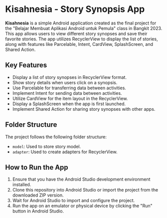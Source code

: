 # Kisahnesia - Story Synopsis App

**Kisahnesia** is a simple Android application created as the final project for the "Belajar Membuat Aplikasi Android
untuk Pemula" class in Bangkit 2023. This app allows users to view different story synopses and save their favorite
stories. The app utilizes RecyclerView to display the list of stories, along with features like Parcelable, Intent,
CardView, SplashScreen, and Shared Action.

## Key Features

- Display a list of story synopses in RecyclerView format.
- Show story details when users click on a synopsis.
- Use Parcelable for transferring data between activities.
- Implement Intent for sending data between activities.
- Utilize CardView for the item layout in the RecyclerView.
- Display a SplashScreen when the app is first launched.
- Implement Shared Action for sharing story synopses with other apps.

## Folder Structure

The project follows the following folder structure:

- `model`: Used to store story model.
- `adapter`: Used to create adapters for RecyclerView.

## How to Run the App

1. Ensure that you have the Android Studio development environment installed.
2. Clone this repository into Android Studio or import the project from the downloaded ZIP version.
3. Wait for Android Studio to import and configure the project.
4. Run the app on an emulator or physical device by clicking the "Run" button in Android Studio.

